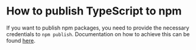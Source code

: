 # How to publish TypeScript to npm

If you want to publish npm packages, you need to provide the necessary credentials to `npm publish`. Documentation on how to achieve this can be found [here](https://github.com/palantir/gradle-conjure?tab=readme-ov-file#typescript).
